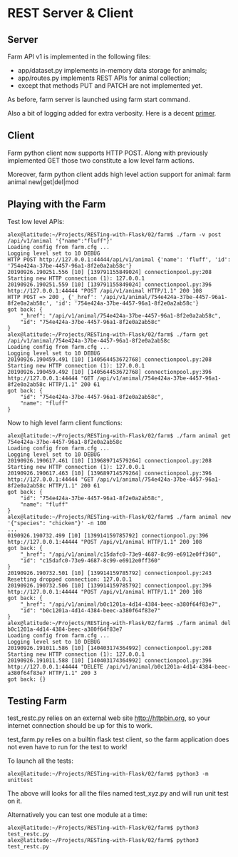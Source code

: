 # REST Server & Client

## Server

Farm API v1 is implemented in the following files:
* app/dataset.py implements in-memory data storage for animals;
* app/routes.py implements REST APIs for animal collection;
* except that methods PUT and PATCH are not implemented yet.

As before, farm server is launched using farm start command.

Also a bit of logging added for extra verbosity.
Here is a decent [primer](https://www.scalyr.com/blog/getting-started-quickly-with-flask-logging/).

## Client

Farm python client now supports HTTP POST.  Along with previously implemented GET those two
constitute a low level farm actions.

Moreover, farm python client adds high level action support for animal:
farm animal new|get|del|mod

## Playing with the Farm

Test low level APIs:

```
alex@latitude:~/Projects/RESTing-with-Flask/02/farm$ ./farm -v post /api/v1/animal '{"name":"fluff"}'
Loading config from farm.cfg ...
Logging level set to 10 DEBUG
HTTP POST http://127.0.0.1:44444/api/v1/animal {'name': 'fluff', 'id': '754e424a-37be-4457-96a1-8f2e0a2ab58c'}
20190926.190251.556 [10] [139791155849024] connectionpool.py:208 Starting new HTTP connection (1): 127.0.0.1
20190926.190251.559 [10] [139791155849024] connectionpool.py:396 http://127.0.0.1:44444 "POST /api/v1/animal HTTP/1.1" 200 108
HTTP POST => 200 , {'_href': '/api/v1/animal/754e424a-37be-4457-96a1-8f2e0a2ab58c', 'id': '754e424a-37be-4457-96a1-8f2e0a2ab58c'}
got back: {
    "_href": "/api/v1/animal/754e424a-37be-4457-96a1-8f2e0a2ab58c",
    "id": "754e424a-37be-4457-96a1-8f2e0a2ab58c"
}
alex@latitude:~/Projects/RESTing-with-Flask/02/farm$ ./farm get /api/v1/animal/754e424a-37be-4457-96a1-8f2e0a2ab58c
Loading config from farm.cfg ...
Logging level set to 10 DEBUG
20190926.190459.491 [10] [140564453672768] connectionpool.py:208 Starting new HTTP connection (1): 127.0.0.1
20190926.190459.492 [10] [140564453672768] connectionpool.py:396 http://127.0.0.1:44444 "GET /api/v1/animal/754e424a-37be-4457-96a1-8f2e0a2ab58c HTTP/1.1" 200 61
got back: {
    "id": "754e424a-37be-4457-96a1-8f2e0a2ab58c",
    "name": "fluff"
}
```

Now to high level farm client functions:

```
alex@latitude:~/Projects/RESTing-with-Flask/02/farm$ ./farm animal get 754e424a-37be-4457-96a1-8f2e0a2ab58c
Loading config from farm.cfg ...
Logging level set to 10 DEBUG
20190926.190617.461 [10] [139689714579264] connectionpool.py:208 Starting new HTTP connection (1): 127.0.0.1
20190926.190617.463 [10] [139689714579264] connectionpool.py:396 http://127.0.0.1:44444 "GET /api/v1/animal/754e424a-37be-4457-96a1-8f2e0a2ab58c HTTP/1.1" 200 61
got back: {
    "id": "754e424a-37be-4457-96a1-8f2e0a2ab58c",
    "name": "fluff"
}
alex@latitude:~/Projects/RESTing-with-Flask/02/farm$ ./farm animal new '{"species": "chicken"}' -n 100
...
0190926.190732.499 [10] [139914159785792] connectionpool.py:396 http://127.0.0.1:44444 "POST /api/v1/animal HTTP/1.1" 200 108
got back: {
    "_href": "/api/v1/animal/c15dafc0-73e9-4687-8c99-e6912e0ff360",
    "id": "c15dafc0-73e9-4687-8c99-e6912e0ff360"
}
20190926.190732.501 [10] [139914159785792] connectionpool.py:243 Resetting dropped connection: 127.0.0.1
20190926.190732.506 [10] [139914159785792] connectionpool.py:396 http://127.0.0.1:44444 "POST /api/v1/animal HTTP/1.1" 200 108
got back: {
    "_href": "/api/v1/animal/b0c1201a-4d14-4384-beec-a380f64f83e7",
    "id": "b0c1201a-4d14-4384-beec-a380f64f83e7"
}
alex@latitude:~/Projects/RESTing-with-Flask/02/farm$ ./farm animal del b0c1201a-4d14-4384-beec-a380f64f83e7
Loading config from farm.cfg ...
Logging level set to 10 DEBUG
20190926.191011.586 [10] [140403174364992] connectionpool.py:208 Starting new HTTP connection (1): 127.0.0.1
20190926.191011.588 [10] [140403174364992] connectionpool.py:396 http://127.0.0.1:44444 "DELETE /api/v1/animal/b0c1201a-4d14-4384-beec-a380f64f83e7 HTTP/1.1" 200 3
got back: {}

```

## Testing Farm

test_restc.py relies on an external web site http://httpbin.org, so your
internet connection should be up for this to work.

test_farm.py relies on a builtin flask test client, so the farm application
does not even have to run for the test to work!

To launch all the tests:

```
alex@latitude:~/Projects/RESTing-with-Flask/02/farm$ python3 -m unittest
```

The above will looks for all the files named test_xyz.py and will run unit test on it.

Alternatively you can test one module at a time:

```
alex@latitude:~/Projects/RESTing-with-Flask/02/farm$ python3 test_restc.py
alex@latitude:~/Projects/RESTing-with-Flask/02/farm$ python3 test_restc.py
```


